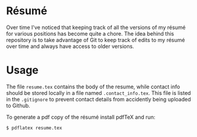 # Résumé
Over time I've noticed that keeping track of all the versions of my résumé for
various positions has become quite a chore.  The idea behind this repository
is to take advantage of Git to keep track of edits to my résumé over time and
always have access to older versions.

# Usage
The file ```resume.tex``` contains the body of the resume, while contact info
should be stored locally in a file named ```.contact_info.tex```.  This file is
listed in the ```.gitignore``` to prevent contact details from accidently being
uploaded to Github.

To generate a pdf copy of the résumé install pdfTeX and run:
```
$ pdflatex resume.tex
```
